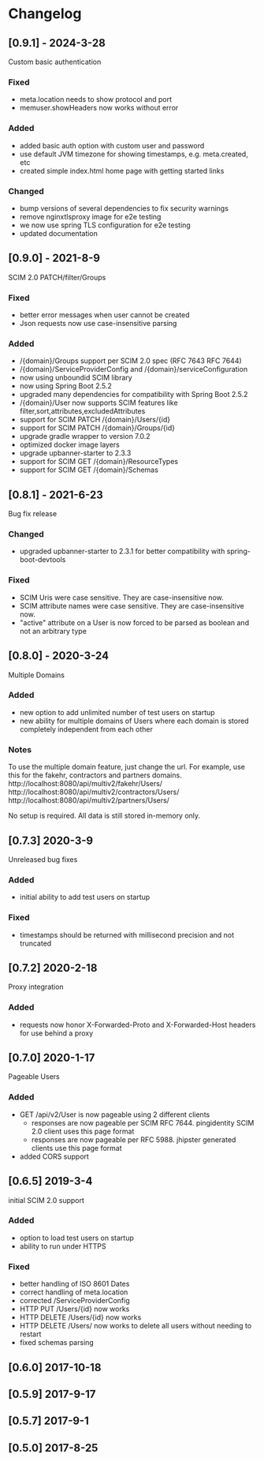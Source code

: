 # Changelog

## [0.9.1] - 2024-3-28
Custom basic authentication

### Fixed
- meta.location needs to show protocol and port
- memuser.showHeaders now works without error

### Added
- added basic auth option with custom user and password
- use default JVM timezone for showing timestamps, e.g. meta.created, etc
- created simple index.html home page with getting started links

### Changed
- bump versions of several dependencies to fix security warnings
- remove nginxtlsproxy image for e2e testing
- we now use spring TLS configuration for e2e testing
- updated documentation

## [0.9.0] - 2021-8-9
SCIM 2.0 PATCH/filter/Groups

### Fixed
- better error messages when user cannot be created
- Json requests now use case-insensitive parsing

### Added
- /{domain}/Groups support per SCIM 2.0 spec (RFC 7643 RFC 7644) 
- /{domain}/ServiceProviderConfig and /{domain}/serviceConfiguration
- now using unboundid SCIM library
- now using Spring Boot 2.5.2
- upgraded many dependencies for compatibility with Spring Boot 2.5.2
- /{domain}/User now supports SCIM features like filter,sort,attributes,excludedAttributes
- support for SCIM PATCH /{domain}/Users/{id}
- support for SCIM PATCH /{domain}/Groups/{id}
- upgrade gradle wrapper to version 7.0.2
- optimized docker image layers
- upgrade upbanner-starter to 2.3.3
- support for SCIM GET /{domain}/ResourceTypes
- support for SCIM GET /{domain}/Schemas


## [0.8.1] - 2021-6-23
Bug fix release

### Changed
- upgraded upbanner-starter to 2.3.1 for better compatibility with spring-boot-devtools

### Fixed
- SCIM Uris were case sensitive.  They are case-insensitive now.
- SCIM attribute names were case sensitive.  They are case-insensitive now.
- "active" attribute on a User is now forced to be parsed as boolean and not an arbitrary type

## [0.8.0] - 2020-3-24
Multiple Domains

### Added
- new option to add unlimited number of test users on startup
- new ability for multiple domains of Users where each domain is stored completely independent from each other

### Notes
To use the multiple domain feature, just change the url. For example, use this for the fakehr, contractors and partners domains.
http://localhost:8080/api/multiv2/fakehr/Users/
http://localhost:8080/api/multiv2/contractors/Users/
http://localhost:8080/api/multiv2/partners/Users/

No setup is required. All data is still stored in-memory only.

## [0.7.3] 2020-3-9
Unreleased bug fixes

### Added
- initial ability to add test users on startup

### Fixed
- timestamps should be returned with millisecond precision and not truncated

## [0.7.2] 2020-2-18
Proxy integration

### Added
- requests now honor X-Forwarded-Proto and X-Forwarded-Host headers for use behind a proxy

## [0.7.0] 2020-1-17
Pageable Users

### Added
- GET /api/v2/User is now pageable using 2 different clients
    - responses are now pageable per SCIM RFC 7644.  pingidentity SCIM 2.0 client uses this page format
    - responses are now pageable per RFC 5988. jhipster generated clients use this page format
- added CORS support

## [0.6.5] 2019-3-4
initial SCIM 2.0 support

### Added
- option to load test users on startup
- ability to run under HTTPS

### Fixed
- better handling of ISO 8601 Dates
- correct handling of meta.location
- corrected /ServiceProviderConfig
- HTTP PUT /Users/{id} now works
- HTTP DELETE /Users/{id} now works
- HTTP DELETE /Users/ now works to delete all users without needing to restart
- fixed schemas parsing

## [0.6.0] 2017-10-18

## [0.5.9] 2017-9-17

## [0.5.7] 2017-9-1

## [0.5.0] 2017-8-25
